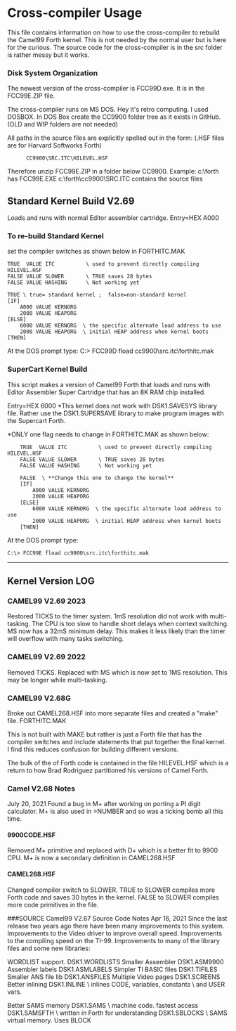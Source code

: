 # Cross-compiler Usage 

This file contains information on how to use the cross-compiler to rebuild
the Camel99 Forth kernel. This is not needed by the normal user but is here
for the curious. The source code for the cross-compiler is in the src
folder is rather messy but it works.

### Disk System Organization
The newest version of the cross-compiler is FCC99D.exe.
It is in the FCC99E.ZIP file.

The cross-compiler runs on MS DOS. Hey it's retro computing. I used DOSBOX.
In DOS Box create the CC9900 folder tree as it exists in GitHub.
(OLD and WIP folders are not needed)

All paths in the source files are explicitly spelled out in the form:
(.HSF files are for Harvard Softworks Forth)

          CC9900\SRC.ITC\HILEVEL.HSF

Therefore unzip FCC99E.ZIP in a folder below CC9900.
Example:
c:\forth             has FCC99E.EXE
c:\forth\cc9900\SRC.ITC      contains the source files

## Standard Kernel Build V2.69
Loads and runs with normal Editor assembler cartridge. Entry=HEX A000

### To re-build Standard Kernel
set the compiler switches as shown below in FORTHITC.MAK

```
TRUE  VALUE ITC          \ used to prevent directly compiling HILEVEL.HSF
FALSE VALUE SLOWER       \ TRUE saves 28 bytes
FALSE VALUE HASHING      \ Not working yet

TRUE \ true= standard kernel ;  false=non-standard kernel
[IF]
    A000 VALUE KERNORG
    2000 VALUE HEAPORG
[ELSE]
	6000 VALUE KERNORG  \ the specific alternate load address to use
	2000 VALUE HEAPORG  \ initial HEAP address when kernel boots
[THEN]
```
At the DOS prompt type: C:\> FCC99D  fload cc9900\src.itc\forthitc.mak

### SuperCart Kernel Build
This script makes a version of Camel99 Forth that loads and runs with Editor Assembler Super Cartridge that has an 8K RAM chip installed.

Entry=HEX 6000
*This kernel does not work with DSK1.SAVESYS library file.
 Rather use the DSK1.SUPERSAVE library to make program images with the Supercart Forth. 

*ONLY one flag needs to change in FORTHITC.MAK as shown below:

```
    TRUE  VALUE ITC          \ used to prevent directly compiling HILEVEL.HSF
    FALSE VALUE SLOWER       \ TRUE saves 28 bytes
    FALSE VALUE HASHING      \ Not working yet

    FALSE  \ **Change this one to change the kernel**
    [IF]
        A000 VALUE KERNORG
        2000 VALUE HEAPORG
    [ELSE]
		6000 VALUE KERNORG  \ the specific alternate load address to use
		2000 VALUE HEAPORG  \ initial HEAP address when kernel boots
    [THEN]
```

At the DOS prompt type:    
```
C:\> FCC99E fload cc9900\src.itc\forthitc.mak
```

*****************************************************
## Kernel Version LOG

### CAMEL99 V2.69 2023
Restored TICKS to the timer system. 1mS resolution did not work with multi-tasking.
The CPU is too slow to handle short delays when context switching.  
MS now has a 32mS minimum delay. This makes it less likely than the timer will
overflow with many tasks switching. 

### CAMEL99 V2.69 2022
Removed TICKS. Replaced with MS which is now set to 1MS resolution. 
This may be longer while multi-tasking. 

### CAMEL99 V2.68G
Broke out CAMEL268.HSF into more separate files and created a "make" file.
FORTHITC.MAK

This is not built with MAKE but rather is just a Forth file that has the
compiler switches and include statements that put together the final kernel.
I find this reduces confusion for building different versions.

The bulk of the of Forth code is contained in the file HILEVEL.HSF which is a
return to how Brad Rodriguez partitioned his versions of Camel Forth.

### Camel V2.68 Notes
July 20, 2021
Found a bug in M+ after working on porting a PI digit calculator.
M+ is also used in >NUMBER and so was a ticking bomb all this time.

#### 9900CODE.HSF  
Removed M+ primitive and replaced with D+ which is a better fit to 9900 CPU.
M+ is now a secondary definition in CAMEL268.HSF

#### CAMEL268.HSF
Changed compiler switch to SLOWER. TRUE to SLOWER compiles more Forth code and
saves 30 bytes in the kernel. FALSE to SLOWER compiles more code primitives in
the file.

###SOURCE Camel99 V2.67 Source Code Notes
Apr 16, 2021
Since the last release two years ago there have been many improvements to this system.
Improvements to the Video driver to improve overall speed.
Improvements to the compiling speed on the TI-99.
Improvements to many of the library files and some new libraries:

WORDLIST support.      DSK1.WORDLISTS
Smaller Assembler      DSK1.ASM9900
Assembler labels       DSK1.ASMLABELS
Simpler TI BASIC files DSK1.TIFILES  
Smaller ANS file lib   DSK1.ANSFILES
Multiple Video pages   DSK1.SCREENS
Better inlining        DSK1.INLINE   \ inlines CODE, variables, constants
                                     \ and USER vars.

Better SAMS memory    DSK1.SAMS      \ machine code. fastest access
                      DSK1.SAMSFTH   \ written in Forth for understanding
                      DSK1.SBLOCKS   \ SAMS virtual memory. Uses BLOCK
